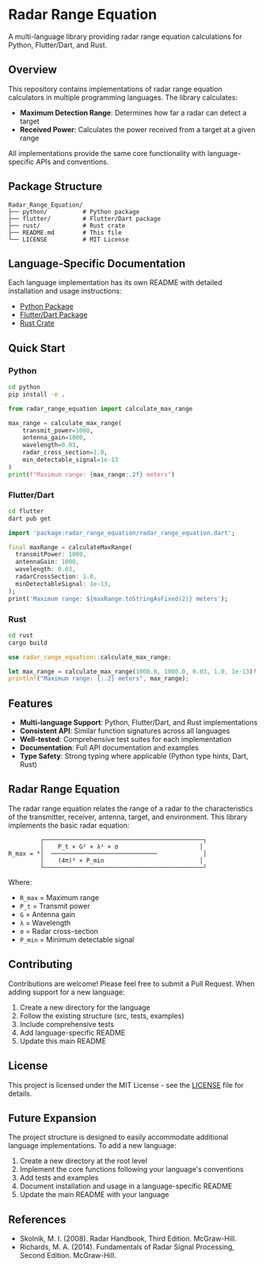 # Radar Range Equation

A multi-language library providing radar range equation calculations for Python, Flutter/Dart, and Rust.

## Overview

This repository contains implementations of radar range equation calculators in multiple programming languages. The library calculates:

- **Maximum Detection Range**: Determines how far a radar can detect a target
- **Received Power**: Calculates the power received from a target at a given range

All implementations provide the same core functionality with language-specific APIs and conventions.

## Package Structure

```
Radar_Range_Equation/
├── python/          # Python package
├── flutter/         # Flutter/Dart package
├── rust/            # Rust crate
├── README.md        # This file
└── LICENSE          # MIT License
```

## Language-Specific Documentation

Each language implementation has its own README with detailed installation and usage instructions:

- [Python Package](python/README.md)
- [Flutter/Dart Package](flutter/README.md)
- [Rust Crate](rust/README.md)

## Quick Start

### Python

```bash
cd python
pip install -e .
```

```python
from radar_range_equation import calculate_max_range

max_range = calculate_max_range(
    transmit_power=1000,
    antenna_gain=1000,
    wavelength=0.03,
    radar_cross_section=1.0,
    min_detectable_signal=1e-13
)
print(f"Maximum range: {max_range:.2f} meters")
```

### Flutter/Dart

```bash
cd flutter
dart pub get
```

```dart
import 'package:radar_range_equation/radar_range_equation.dart';

final maxRange = calculateMaxRange(
  transmitPower: 1000,
  antennaGain: 1000,
  wavelength: 0.03,
  radarCrossSection: 1.0,
  minDetectableSignal: 1e-13,
);
print('Maximum range: ${maxRange.toStringAsFixed(2)} meters');
```

### Rust

```bash
cd rust
cargo build
```

```rust
use radar_range_equation::calculate_max_range;

let max_range = calculate_max_range(1000.0, 1000.0, 0.03, 1.0, 1e-13)?;
println!("Maximum range: {:.2} meters", max_range);
```

## Features

- **Multi-language Support**: Python, Flutter/Dart, and Rust implementations
- **Consistent API**: Similar function signatures across all languages
- **Well-tested**: Comprehensive test suites for each implementation
- **Documentation**: Full API documentation and examples
- **Type Safety**: Strong typing where applicable (Python type hints, Dart, Rust)

## Radar Range Equation

The radar range equation relates the range of a radar to the characteristics of the transmitter, receiver, antenna, target, and environment. This library implements the basic radar equation:

```
         ┌─────────────────────────────────────────────┐
         │    P_t × G² × λ² × σ                       │
R_max = ⁴│  ──────────────────────────────             │
         │    (4π)³ × P_min                           │
         └─────────────────────────────────────────────┘
```

Where:
- `R_max` = Maximum range
- `P_t` = Transmit power
- `G` = Antenna gain
- `λ` = Wavelength
- `σ` = Radar cross-section
- `P_min` = Minimum detectable signal

## Contributing

Contributions are welcome! Please feel free to submit a Pull Request. When adding support for a new language:

1. Create a new directory for the language
2. Follow the existing structure (src, tests, examples)
3. Include comprehensive tests
4. Add language-specific README
5. Update this main README

## License

This project is licensed under the MIT License - see the [LICENSE](LICENSE) file for details.

## Future Expansion

The project structure is designed to easily accommodate additional language implementations. To add a new language:

1. Create a new directory at the root level
2. Implement the core functions following your language's conventions
3. Add tests and examples
4. Document installation and usage in a language-specific README
5. Update the main README with your language

## References

- Skolnik, M. I. (2008). Radar Handbook, Third Edition. McGraw-Hill.
- Richards, M. A. (2014). Fundamentals of Radar Signal Processing, Second Edition. McGraw-Hill.
